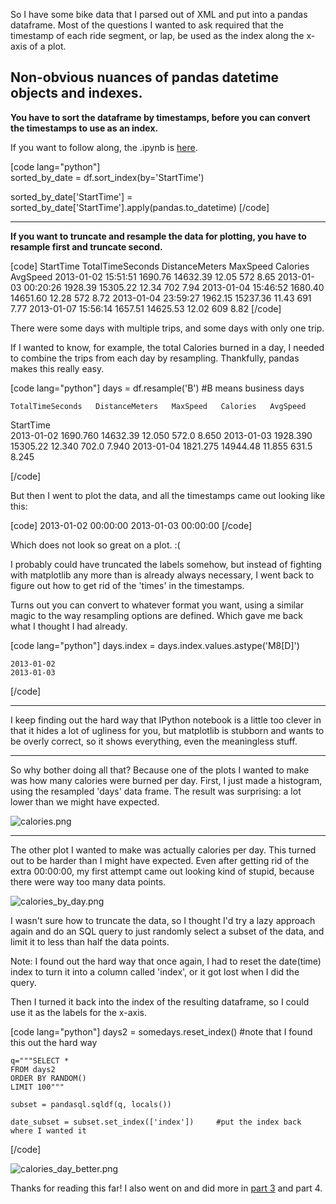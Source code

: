 So I have some bike data that I parsed out of XML and put into a pandas dataframe. Most of the questions I wanted to ask required that the timestamp of each ride segment, or lap, be used as the index along the x-axis of a plot. 

**Non-obvious nuances of pandas datetime objects and indexes.**
----------------------------------------

 **You have to sort the dataframe by timestamps, before you can convert the timestamps to use as an index.** 

If you want to follow along, the .ipynb  is [here][1]. 

[code lang="python"]    
sorted_by_date = df.sort_index(by='StartTime') 

sorted_by_date['StartTime'] = sorted_by_date['StartTime'].apply(pandas.to_datetime)
[/code]


----------


 **If you want to truncate and resample the data for plotting, you have to resample first and truncate second.**

[code] StartTime	TotalTimeSeconds   DistanceMeters    MaxSpeed    Calories    AvgSpeed
2013-01-02 15:51:51	 1690.76	 14632.39	 12.05	 572	 8.65
2013-01-03 00:20:26	 1928.39	 15305.22	 12.34	 702	 7.94
2013-01-04 15:46:52	 1680.40	 14651.60	 12.28	 572	 8.72
2013-01-04 23:59:27	 1962.15	 15237.36	 11.43	 691	 7.77
2013-01-07 15:56:14	 1657.51	 14625.53	 12.02	 609	 8.82
[/code]


There were some days with multiple trips, and some days with only one trip. 

If I wanted to know, for example, the total Calories burned in a day, I needed to combine the trips from each day by resampling. Thankfully, pandas makes this really easy. 

[code lang="python"]
    days = df.resample('B') #B means business days

	TotalTimeSeconds   DistanceMeters   MaxSpeed   Calories   AvgSpeed
StartTime					
2013-01-02	 1690.760	 14632.39	 12.050	 572.0	 8.650
2013-01-03	 1928.390	 15305.22	 12.340	 702.0	 7.940
2013-01-04	 1821.275	 14944.48	 11.855	 631.5	 8.245

[/code]

But then I went to plot the data, and all the timestamps came out looking like this:

[code]
    2013-01-02 00:00:00
    2013-01-03 00:00:00 
[/code]

Which does not look so great on a plot. :(

I probably could have truncated the labels somehow, but instead of fighting with matplotlib any more than is already always necessary, I went back to figure out how to get rid of the 'times' in the timestamps. 

Turns out you can convert to whatever format you want, using a similar magic to the way resampling options are defined. Which gave me back what I thought I had already. 

[code lang="python"]
    days.index = days.index.values.astype('M8[D]')

    2013-01-02
    2013-01-03

[/code]

----------
I keep finding out the hard way that IPython notebook is a little too clever in that it hides a lot of ugliness for you, but matplotlib is stubborn and wants to be overly correct, so it shows everything, even the meaningless stuff. 


----------


So why bother doing all that? Because one of the plots I wanted to make was how many calories were burned per day. First, I just made a histogram, using the resampled 'days' data frame. The result was surprising: a lot lower than we might have expected. 

![calories.png](/site_media/media/92f0f1c82f0c1.png)
    


----------


The other plot I wanted to make was actually calories per day. This turned out to be harder than I might have expected. Even after getting rid of the extra 00:00:00, my first attempt came out looking kind of stupid, because there were way too many data points. 

![calories_by_day.png](/site_media/media/00e83fba2f0d1.png)

I wasn't sure how to truncate the data, so I thought I'd try a lazy approach again and do an SQL query to just randomly select a subset of the data, and limit it to less than half the data points. 

Note: I found out the hard way that once again, I had to reset the date(time) index to turn it into a column called 'index', or it got lost when I did the query. 

Then I turned it back into the index of the resulting dataframe, so I could use it as the labels for the x-axis. 

[code lang="python"]
    days2 = somedays.reset_index()   #note that I found this out the hard way

    q="""SELECT *
    FROM days2
    ORDER BY RANDOM()
    LIMIT 100"""

    subset = pandasql.sqldf(q, locals())

    date_subset = subset.set_index(['index'])     #put the index back where I wanted it
[/code]

![calories_day_better.png](/site_media/media/bc5d25bc2f121.png)

Thanks for reading this far! I also went on and did more in [part 3][2] and part 4.


  [1]: https://github.com/szeitlin/biking_data/blob/master/import-one-year.ipynb "here"
  [2]: http://codrspace.com/szeitlin/biking-data-from-xml-to-plots-part-3/ 
